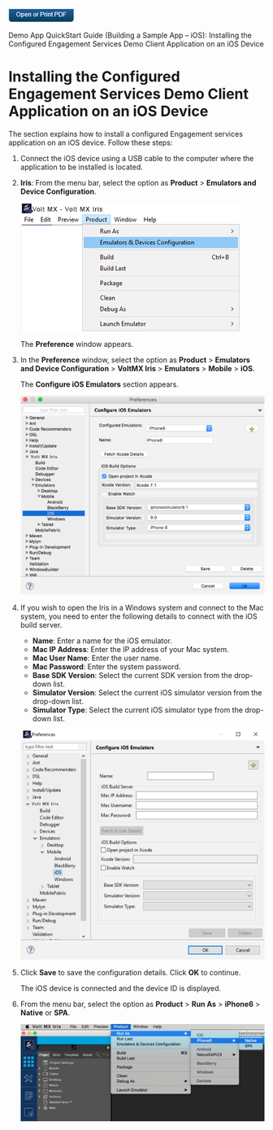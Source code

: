                            

[![](Resources/Images/pdf.png)](http://docs.voltmx.com/8_x_PDFs/messaging/voltmx_foundry_engagement_services_quick_start_guide_build_sample_app_apple_ios.pdf "VoltMX Foundry Engagement Services Quick Start Guide – Building a Sample App – Apple iOS")

Demo App QuickStart Guide (Building a Sample App – iOS): Installing the Configured Engagement Services Demo Client Application on an iOS Device

Installing the Configured Engagement Services Demo Client Application on an iOS Device
======================================================================================

The section explains how to install a configured Engagement services application on an iOS device. Follow these steps:

1.  Connect the iOS device using a USB cable to the computer where the application to be installed is located.
2.  **Iris**: From the menu bar, select the option as **Product** > **Emulators and Device Configuration**.
    
    ![](Resources/Images/emuladropdown.png)
    
    The **Preference** window appears.
    
3.  In the **Preference** window, select the option as **Product** > **Emulators and Device Configuration** > **VoltMX Iris** > **Emulators** > **Mobile** > **iOS**.
    
    The **Configure iOS Emulators** section appears.
    
    ![](Resources/Images/configiosemulat_595x484.png)
    
4.  If you wish to open the Iris in a Windows system and connect to the Mac system, you need to enter the following details to connect with the iOS build server.
    
    *   **Name**: Enter a name for the iOS emulator.
    *   **Mac IP Address**: Enter the IP address of your Mac system.
    *   **Mac User Name**: Enter the user name.
    *   **Mac Password**: Enter the system password.
    *   **Base SDK Version**: Select the current SDK version from the drop-down list.
    *   **Simulator Version**: Select the current iOS simulator version from the drop-down list.
    *   **Simulator Type**: Select the current iOS simulator type from the drop-down list.
    
    ![](Resources/Images/0300002C_590x555.png)
    
5.  Click **Save** to save the configuration details. Click **OK** to continue.
    
    The iOS device is connected and the device ID is displayed.
    
6.  From the menu bar, select the option as **Product** > **Run As** > **iPhone6** > **Native** or **SPA**.
    
    ![](Resources/Images/macscr_593x236.png)
